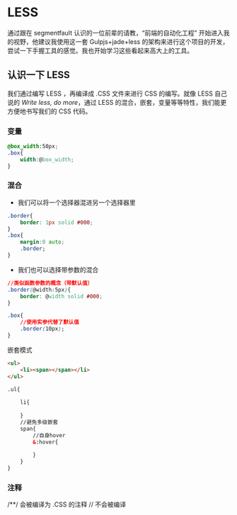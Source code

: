 # LESS
通过跟在 segmentfault 认识的一位前辈的请教，“前端的自动化工程” 开始进入我的视野，他建议我使用这一套 Gulpjs+jade+less 的架构来进行这个项目的开发，尝试一下手握工具的感觉。我也开始学习这些看起来高大上的工具。
## 认识一下 LESS
我们通过编写 LESS ，再编译成 .CSS 文件来进行 CSS 的编写。就像 LESS 自己说的 *Write less, do more*，通过 LESS 的混合，嵌套，变量等等特性，我们能更方便地书写我们的 CSS 代码。
### 变量
```CSS
@box_width:50px;
.box{
    width:@box_width;
}
```
### 混合
- 我们可以将一个选择器混进另一个选择器里
```CSS
.border{
    border: 1px solid #000;
}
.box{
    margin:0 auto;
    .border;
}
```
- 我们也可以选择带参数的混合
```CSS
//类似函数参数的概念（带默认值）
.border(@width:5px){
    border: @width solid #000;
}

.box{
    //使用实参代替了默认值
    .border(10px);
}
```
嵌套模式
```HTML
<ul>
    <li><span></span></li>
</ul>

.ul{
    
    li{
    
    }
    //避免多级嵌套
    span{
        //自身hover
        &:hover{
        
        }
    }
}
```
### 注释
/**/ 会被编译为 .CSS 的注释
// 不会被编译 
